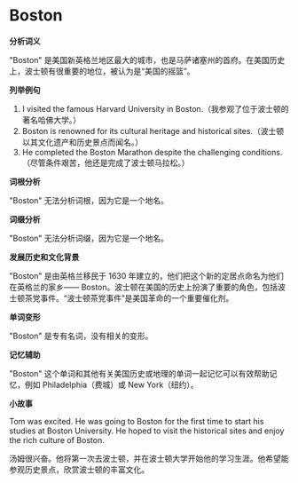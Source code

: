 # Boston

**分析词义**

  

"Boston" 是美国新英格兰地区最大的城市，也是马萨诸塞州的首府。在美国历史上，波士顿有很重要的地位，被认为是“美国的摇篮”。

  

**列举例句**

  

1.  I visited the famous Harvard University in Boston.（我参观了位于波士顿的著名哈佛大学。）
2.  Boston is renowned for its cultural heritage and historical sites.（波士顿以其文化遗产和历史景点而闻名。）
3.  He completed the Boston Marathon despite the challenging conditions.（尽管条件艰苦，他还是完成了波士顿马拉松。）

  

**词根分析**

  

"Boston" 无法分析词根，因为它是一个地名。

  

**词缀分析**

  

"Boston" 无法分析词缀，因为它是一个地名。

  

**发展历史和文化背景**

  

"Boston" 是由英格兰移民于 1630 年建立的，他们把这个新的定居点命名为他们在英格兰的家乡—— Boston。波士顿在美国的历史上扮演了重要的角色，包括波士顿茶党事件。“波士顿茶党事件”是美国革命的一个重要催化剂。

  

**单词变形**

  

"Boston" 是专有名词，没有相关的变形。

  

**记忆辅助**

  

"Boston" 这个单词和其他有关美国历史或地理的单词一起记忆可以有效帮助记忆，例如 Philadelphia（费城）或 New York（纽约）。

  

**小故事**

  

Tom was excited. He was going to Boston for the first time to start his studies at Boston University. He hoped to visit the historical sites and enjoy the rich culture of Boston.

  

汤姆很兴奋。他将第一次去波士顿，并在波士顿大学开始他的学习生涯。他希望能参观历史景点，欣赏波士顿的丰富文化。

